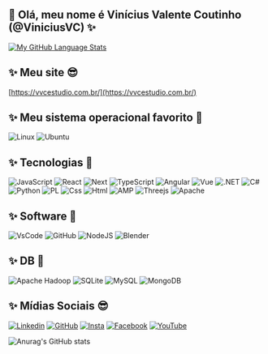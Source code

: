 ## 👋 Olá, meu nome é Vinícius Valente Coutinho (@ViniciusVC) ✨

[![My GitHub Language Stats](https://github-readme-stats.vercel.app/api/top-langs/?username=ViniciusVC&langs_count=5&theme=dark)]()

## ✨ Meu site 😎

[https://vvcestudio.com.br/](https://vvcestudio.com.br/)

## ✨ Meu sistema operacional favorito 💞️
![Linux](https://img.shields.io/badge/Linux-FCC624?style=for-the-badge&logo=linux&logoColor=black)
![Ubuntu](https://img.shields.io/badge/Ubuntu-35495E?style=for-the-badge&logo=ubuntu&logoColor=2CA5E0)

## ✨ Tecnologias 🚀 

![JavaScript](https://img.shields.io/badge/JavaScript-F7DF1E?style=for-the-badge&logo=javascript&logoColor=black)
![React](https://img.shields.io/badge/React-20232A?style=for-the-badge&logo=react&logoColor=61DAFB)
![Next](https://img.shields.io/badge/Next-black?style=for-the-badge&logo=next.js&logoColor=white)
![TypeScript](https://img.shields.io/badge/TypeScript-007ACC?style=for-the-badge&logo=typescript&logoColor=white)
![Angular](https://img.shields.io/badge/Angular-DD0031?style=for-the-badge&logo=angular&logoColor=white)
![Vue](https://img.shields.io/badge/-Vue.js-4fc08d?style=for-the-badge&logo=vuedotjs&logoColor=white)
![.NET](https://img.shields.io/badge/.NET-5C2D91?style=for-the-badge&logo=.net&logoColor=white)
![C#](https://img.shields.io/badge/c%23-%23239120.svg?style=for-the-badge&logo=csharp&logoColor=white)
![Python](https://img.shields.io/badge/python-3670A0?style=for-the-badge&logo=python&logoColor=ffdd54)
![PL](https://img.shields.io/badge/PL%2FSQL-FFFFFF?style=for-the-badge&logo=oracle&logoColor=FF0000&labelColor=FFFFFF&color=FF0000)
![Css](https://img.shields.io/badge/CSS3-1572B6?style=for-the-badge&logo=css3&logoColor=white)
![Html](https://img.shields.io/badge/HTML5-E34F26?style=for-the-badge&logo=html5&logoColor=white)
![AMP](https://img.shields.io/badge/Amp-005AF0?style=for-the-badge&logo=amp&logoColor=white)
![Threejs](https://img.shields.io/badge/threejs-black?style=for-the-badge&logo=three.js&logoColor=white)
![Apache](https://img.shields.io/badge/apache-%23D42029.svg?style=for-the-badge&logo=apache&logoColor=white)

## ✨ Software 🌱

![VsCode](https://img.shields.io/badge/Visual_Studio_Code-0078D4?style=for-the-badge&logo=visual%20studio%20code&logoColor=white)
![GitHub](https://img.shields.io/badge/GitHub-100000?style=for-the-badge&logo=github&logoColor=white)
![NodeJS](https://img.shields.io/badge/node.js-6DA55F?style=for-the-badge&logo=node.js&logoColor=white)
![Blender](https://img.shields.io/badge/blender-%23F5792A.svg?style=for-the-badge&logo=blender&logoColor=white)

## ✨ DB 👀

![Apache Hadoop](https://img.shields.io/badge/Apache%20Hadoop-66CCFF?style=for-the-badge&logo=apachehadoop&logoColor=black)
![SQLite](https://img.shields.io/badge/SQLite-000?style=for-the-badge&logo=sqlite&logoColor=07405E)
![MySQL](https://img.shields.io/badge/MySQL-00000F?style=for-the-badge&logo=mysql&logoColor=white)
![MongoDB](https://img.shields.io/badge/MongoDB-%234ea94b.svg?style=for-the-badge&logo=mongodb&logoColor=white)


## ✨ Mídias Sociais 😎

[![Linkedin](https://img.shields.io/badge/LinkedIn-0077B5?style=for-the-badge&logo=linkedin&logoColor=white)](https://www.linkedin.com/in/vin%C3%ADcius-valente-51989523/)
[![GitHub](https://img.shields.io/badge/GitHub-100000?style=for-the-badge&logo=github&logoColor=white)](https://github.com/ViniciusVC/)
[![Insta](https://img.shields.io/badge/Instagram-E4405F?style=for-the-badge&logo=instagram&logoColor=white)](https://www.instagram.com/vvcestudio/)
[![Facebook](https://img.shields.io/badge/Facebook-1877F2?style=for-the-badge&logo=facebook&logoColor=white)](https://www.facebook.com/designervvc/)
[![YouTube](https://img.shields.io/badge/YouTube-%23FF0000.svg?style=for-the-badge&logo=YouTube&logoColor=white)](https://www.youtube.com/user/vvcestudio)

![Anurag's GitHub stats](https://github-readme-stats.vercel.app/api?username=ViniciusVC&theme=dark&show_icons=true)

